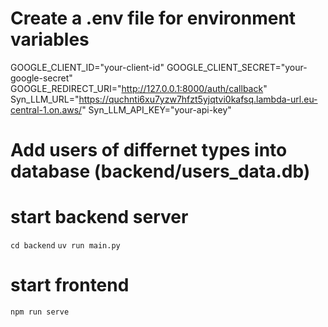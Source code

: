 # Create a .env file for environment variables
GOOGLE_CLIENT_ID="your-client-id"
GOOGLE_CLIENT_SECRET="your-google-secret"
GOOGLE_REDIRECT_URI="http://127.0.0.1:8000/auth/callback"
Syn_LLM_URL="https://quchnti6xu7yzw7hfzt5yjqtvi0kafsq.lambda-url.eu-central-1.on.aws/"
Syn_LLM_API_KEY="your-api-key"

# Add users of differnet types into database (backend/users_data.db)

# start backend server  
`cd backend`
`uv run main.py`

# start frontend 
`npm run serve`